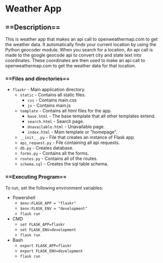 # Weather App

## ==Description== ##
This is weather app that makes an api call to openweathermap.com to get the weather data. It automatically finds your current location by using the Python geocoder module. When you search for a location, An api call is made to the google geocode api to convert city and state text into coordinates. These coordinates are then used to make an api call to openweathermap.com to get the weather data for that location. 

### ==Files and directories== ###
   - `flaskr` - Main application directory.
      - `static` - Contains all static files.
         - `css` - Contains main.css
         - `js` - Contains main.js
      - `template` - Contains all html files for the app.
         - `base.html` - The base template that all other templates extend.
         - `search.html` - Search page.
         - `Unavailable.html` - Unavailable page.
         - `index.html` - Main template or "homepage".
      - `__init__.py` - File that creates an instance of Flask app.
      - `api_request.py` - File containing all api requests.
      - `db.py` - Creates database.
      - `forms.py` - Contains all the forms.
      - `routes.py` - Contains all of the routes.
      - `schema.sql` - Creates the sql table schema.

### ==Executing Program== ###
To run, set the following environment variables:
* Powershell
	* `$env:FLASK_APP = "flaskr"`
	* `$env:FLASK_ENV = "development"`
	* `flask run`
* CMD
	* `set FLASK_APP=flaskr`
	* `set FLASK_ENV=development`
	* `flask run`
* Bash
	* `export FLASK_APP=flaskr`
	* `export FLASK_ENV=development`
	* `flask run`
